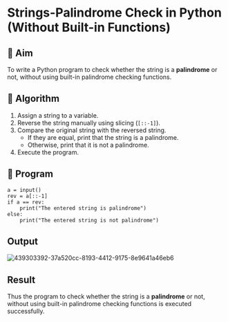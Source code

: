 # Strings-Palindrome Check in Python (Without Built-in Functions)

## 🎯 Aim
To write a Python program to check whether the string is a **palindrome** or not, without using built-in palindrome checking functions.

## 🧠 Algorithm
1. Assign a string to a variable.
2. Reverse the string manually using slicing (`[::-1]`).
3. Compare the original string with the reversed string.
   - If they are equal, print that the string is a palindrome.
   - Otherwise, print that it is not a palindrome.
4. Execute the program.

## 🧾 Program

```
a = input()
rev = a[::-1]
if a == rev:
    print("The entered string is palindrome")
else:
    print("The entered string is not palindrome")
```

## Output

![439303392-37a520cc-8193-4412-9175-8e9641a46eb6](https://github.com/user-attachments/assets/d7bed57c-e7c9-468d-8b77-0431768bfb30)

## Result

Thus the program to check whether the string is a **palindrome** or not, without using built-in palindrome checking functions is executed successfully.
